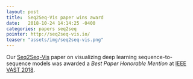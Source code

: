```yaml
---
layout: post
title:  Seq2Seq-Vis paper wins award
date:   2018-10-24 14:14:25 -0400
categories: papers seq2seq
pointer: http://seq2seq-vis.io/
teaser: "assets/img/seq2seq-vis.png"
---
```


Our [Seq2Seq-Vis](https://arxiv.org/abs/1804.09299) paper on visualizing deep learning sequence-to-sequence models was awarded a _Best Paper Honorable Mention_ at [IEEE VAST 2018](http://ieeevis.org).